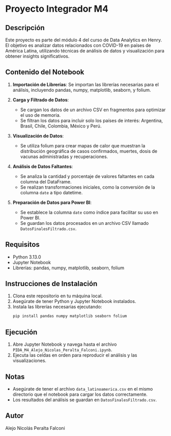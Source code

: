 # Proyecto Integrador M4

## Descripción

Este proyecto es parte del módulo 4 del curso de Data Analytics en Henry. El objetivo es analizar datos relacionados con COVID-19 en países de América Latina, utilizando técnicas de análisis de datos y visualización para obtener insights significativos.

## Contenido del Notebook

1. **Importación de Librerías**: Se importan las librerías necesarias para el análisis, incluyendo pandas, numpy, matplotlib, seaborn, y folium.

2. **Carga y Filtrado de Datos**: 
   - Se cargan los datos de un archivo CSV en fragmentos para optimizar el uso de memoria.
   - Se filtran los datos para incluir solo los países de interés: Argentina, Brasil, Chile, Colombia, México y Perú.

3. **Visualización de Datos**:
   - Se utiliza folium para crear mapas de calor que muestran la distribución geográfica de casos confirmados, muertes, dosis de vacunas administradas y recuperaciones.

4. **Análisis de Datos Faltantes**:
   - Se analiza la cantidad y porcentaje de valores faltantes en cada columna del DataFrame.
   - Se realizan transformaciones iniciales, como la conversión de la columna `date` a tipo datetime.

5. **Preparación de Datos para Power BI**:
   - Se establece la columna `date` como índice para facilitar su uso en Power BI.
   - Se guardan los datos procesados en un archivo CSV llamado `DatosFinalesFiltrado.csv`.

## Requisitos

- Python 3.13.0
- Jupyter Notebook
- Librerías: pandas, numpy, matplotlib, seaborn, folium

## Instrucciones de Instalación

1. Clona este repositorio en tu máquina local.
2. Asegúrate de tener Python y Jupyter Notebook instalados.
3. Instala las librerías necesarias ejecutando:
   ```bash
   pip install pandas numpy matplotlib seaborn folium
   ```

## Ejecución

1. Abre Jupyter Notebook y navega hasta el archivo `PIDA_M4_Alejo_Nicolas_Peralta_Falconi.ipynb`.
2. Ejecuta las celdas en orden para reproducir el análisis y las visualizaciones.

## Notas

- Asegúrate de tener el archivo `data_latinoamerica.csv` en el mismo directorio que el notebook para cargar los datos correctamente.
- Los resultados del análisis se guardan en `DatosFinalesFiltrado.csv`.

## Autor

Alejo Nicolás Peralta Falconi